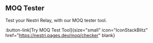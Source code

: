 ## MOQ Tester
Test your Nestri Relay, with our MOQ tester tool.

:button-link[Try MOQ Test Tool]{size="small" icon="IconStackBlitz" href="https://nestri.pages.dev/moq/checker" blank}